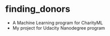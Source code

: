 # finding_donors
* A Machine Learning program for CharityML
* My project for Udacity Nanodegree program 
